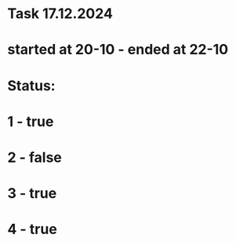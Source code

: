 # Task 17.12.2024
# started at 20-10 - ended at 22-10

# Status:
# 1 - true
# 2 - false
# 3 - true
# 4 - true
